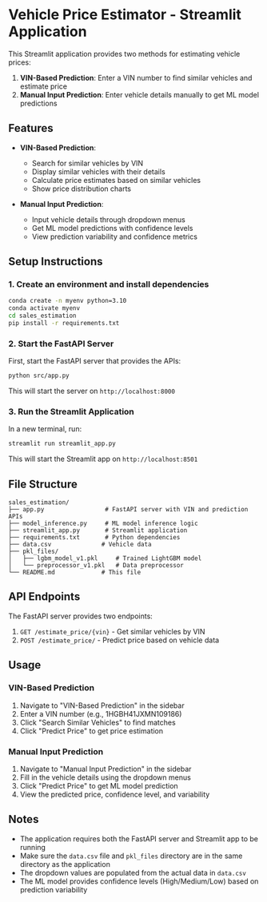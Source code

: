 # Vehicle Price Estimator - Streamlit Application

This Streamlit application provides two methods for estimating vehicle prices:
1. **VIN-Based Prediction**: Enter a VIN number to find similar vehicles and estimate price
2. **Manual Input Prediction**: Enter vehicle details manually to get ML model predictions

## Features

- **VIN-Based Prediction**: 
  - Search for similar vehicles by VIN
  - Display similar vehicles with their details
  - Calculate price estimates based on similar vehicles
  - Show price distribution charts

- **Manual Input Prediction**:
  - Input vehicle details through dropdown menus
  - Get ML model predictions with confidence levels
  - View prediction variability and confidence metrics

## Setup Instructions

### 1. Create an environment and install dependencies

```bash
conda create -n myenv python=3.10
conda activate myenv
cd sales_estimation
pip install -r requirements.txt
```

### 2. Start the FastAPI Server
First, start the FastAPI server that provides the APIs:
```bash
python src/app.py
```
This will start the server on `http://localhost:8000`

### 3. Run the Streamlit Application
In a new terminal, run:
```bash
streamlit run streamlit_app.py
```
This will start the Streamlit app on `http://localhost:8501`

## File Structure

```
sales_estimation/
├── app.py                 # FastAPI server with VIN and prediction APIs
├── model_inference.py     # ML model inference logic
├── streamlit_app.py       # Streamlit application
├── requirements.txt       # Python dependencies
├── data.csv              # Vehicle data
├── pkl_files/
│   ├── lgbm_model_v1.pkl     # Trained LightGBM model
│   └── preprocessor_v1.pkl   # Data preprocessor
└── README.md             # This file
```

## API Endpoints

The FastAPI server provides two endpoints:

1. `GET /estimate_price/{vin}` - Get similar vehicles by VIN
2. `POST /estimate_price/` - Predict price based on vehicle data

## Usage

### VIN-Based Prediction
1. Navigate to "VIN-Based Prediction" in the sidebar
2. Enter a VIN number (e.g., 1HGBH41JXMN109186)
3. Click "Search Similar Vehicles" to find matches
4. Click "Predict Price" to get price estimation

### Manual Input Prediction
1. Navigate to "Manual Input Prediction" in the sidebar
2. Fill in the vehicle details using the dropdown menus
3. Click "Predict Price" to get ML model prediction
4. View the predicted price, confidence level, and variability

## Notes

- The application requires both the FastAPI server and Streamlit app to be running
- Make sure the `data.csv` file and `pkl_files` directory are in the same directory as the application
- The dropdown values are populated from the actual data in `data.csv`
- The ML model provides confidence levels (High/Medium/Low) based on prediction variability 